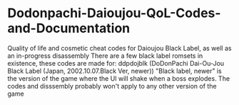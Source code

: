# Dodonpachi-Daioujou-QoL-Codes-and-Documentation
Quality of life and cosmetic cheat codes for Daioujou Black Label, as well as an in-progress disassembly
There are a few black label romsets in existence, these codes are made for:
ddpdojblk (DoDonPachi Dai-Ou-Jou Black Label (Japan, 2002.10.07.Black Ver, newer))
"Black label, newer" is the version of the game where the UI will shake when a boss explodes. The codes and disssembly probably won't apply to any other version of the game
